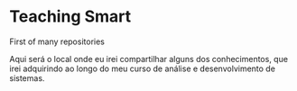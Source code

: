 # Teaching Smart
 First of many repositories

Aqui será o local onde eu irei compartilhar alguns dos conhecimentos, que irei adquirindo ao longo do meu curso de análise e desenvolvimento de sistemas. 